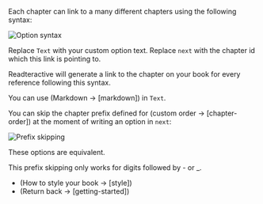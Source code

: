 Each chapter can link to a many different chapters using the following syntax:

![Option syntax](https://i.imgur.com/uoOfXFT.png)

Replace `Text` with your custom option text. Replace `next` with the chapter id which this link is pointing to.

Readteractive will generate a link to the chapter on your book for every reference following this syntax.

You can use (Markdown -> [markdown]) in `Text`.

You can skip the chapter prefix defined for (custom order -> [chapter-order]) at the moment of writing an option in `next`:

![Prefix skipping](https://i.imgur.com/ZOwB1N0.png)

These options are equivalent.

This prefix skipping only works for digits followed by - or \_.

- (How to style your book -> [style])
- (Return back -> [getting-started])